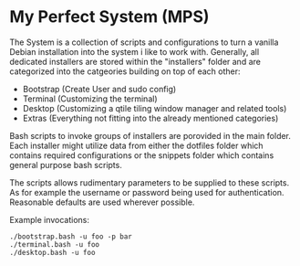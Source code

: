 # My Perfect System (MPS)
The System is a collection of scripts and configurations to turn a vanilla
Debian installation into the system i like to work with.
Generally, all dedicated installers are stored within the "installers" folder
and are categorized into the catgeories building on top of each other:
- Bootstrap (Create User and sudo config)
- Terminal (Customizing the terminal)
- Desktop (Customizing a qtile tiling window manager and related tools)
- Extras (Everything not fitting into the already mentioned categories)

Bash scripts to invoke groups of installers are porovided in the main folder.
Each installer might utilize data from either the dotfiles folder
which contains required configurations or the snippets folder
which contains general purpose bash scripts.

The scripts allows rudimentary parameters to be supplied to these scripts.
As for example the username or password being used for authentication.
Reasonable defaults are used wherever possible.

Example invocations:

```
./bootstrap.bash -u foo -p bar
./terminal.bash -u foo
./desktop.bash -u foo
```
